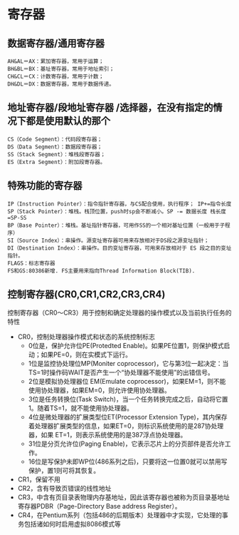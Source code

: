 # 寄存器
## 数据寄存器/通用寄存器
    AH&AL＝AX：累加寄存器，常用于运算； 
    BH&BL＝BX：基址寄存器，常用于地址索引； 
    CH&CL＝CX：计数寄存器，常用于计数； 
    DH&DL＝DX：数据寄存器，常用于数据传递。 

## 地址寄存器/段地址寄存器 /选择器，在没有指定的情况下都是使用默认的那个
    CS（Code Segment）：代码段寄存器； 
    DS（Data Segment）：数据段寄存器； 
    SS（Stack Segment）：堆栈段寄存器； 
    ES（Extra Segment）：附加段寄存器。 

## 特殊功能的寄存器 
    IP（Instruction Pointer）：指令指针寄存器，与CS配合使用，执行程序； IP+=指令长度
    SP（Stack Pointer）：堆栈。栈顶位置，push时sp会不断减小。SP -= 数据长度 栈长度=SP-SS
    BP（Base Pointer）：堆栈。基址指针寄存器，可用作SS的一个相对基址位置（一般用于子程序）
    SI（Source Index）：串操作。源变址寄存器可用来存放相对于DS段之源变址指针； 
    DI（Destination Index）：串操作。目的变址寄存器，可用来存放相对于 ES 段之目的变址指针。
    FLAGS：标志寄存器
    FS和GS:80386新增. FS主要用来指向Thread Information Block(TIB).

## 控制寄存器(CR0,CR1,CR2,CR3,CR4)
控制寄存器（CR0～CR3）用于控制和确定处理器的操作模式以及当前执行任务的特性

- CR0，控制处理器操作模式和状态的系统控制标志
	- 0位是，保护允许位PE(Protedted Enable)。如果PE位置1，则保护模式启动；如果PE=0，则在实模式下运行。
	- 1位是监控协处理位MP(Moniter coprocessor)，它与第3位一起决定：当TS=1时操作码WAIT是否产生一个“协处理器不能使用”的出错信号。
	- 2位是模拟协处理器位 EM(Emulate coprocessor)，如果EM=1，则不能使用协处理器，如果EM=0，则允许使用协处理器。
	- 3位是任务转换位(Task Switch)，当一个任务转换完成之后，自动将它置1。随着TS=1，就不能使用协处理器。
	- 4位是微处理器的扩展类型位ET(Processor Extension Type)，其内保存着处理器扩展类型的信息，如果ET=0，则标识系统使用的是287协处理器，如果 ET=1，则表示系统使用的是387浮点协处理器。
	- 31位是分页允许位(Paging Enable)，它表示芯片上的分页部件是否允许工作。
	- 16位是写保护未即WP位(486系列之后)，只要将这一位置0就可以禁用写保护，置1则可将其恢复。
- CR1，保留不用
- CR2，含有导致页错误的线性地址
- CR3，中含有页目录表物理内存基地址，因此该寄存器也被称为页目录基地址寄存器PDBR（Page-Directory Base address Register）。
- CR4，在Pentium系列（包括486的后期版本）处理器中才实现，它处理的事务包括诸如何时启用虚拟8086模式等